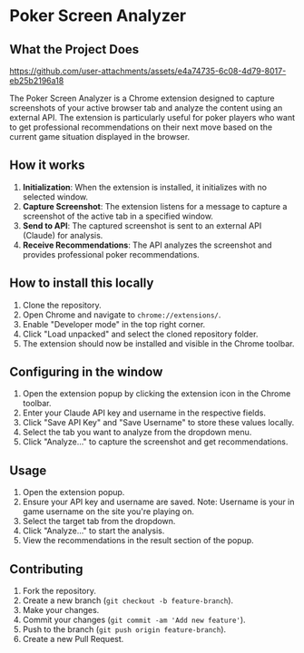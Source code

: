 # Poker Screen Analyzer

## What the Project Does

https://github.com/user-attachments/assets/e4a74735-6c08-4d79-8017-eb25b2196a18

The Poker Screen Analyzer is a Chrome extension designed to capture screenshots of your active browser tab and analyze the content using an external API. The extension is particularly useful for poker players who want to get professional recommendations on their next move based on the current game situation displayed in the browser.

## How it works

1. **Initialization**: When the extension is installed, it initializes with no selected window.
2. **Capture Screenshot**: The extension listens for a message to capture a screenshot of the active tab in a specified window.
3. **Send to API**: The captured screenshot is sent to an external API (Claude) for analysis.
4. **Receive Recommendations**: The API analyzes the screenshot and provides professional poker recommendations.

## How to install this locally

1. Clone the repository.
2. Open Chrome and navigate to `chrome://extensions/`.
3. Enable "Developer mode" in the top right corner.
4. Click "Load unpacked" and select the cloned repository folder.
5. The extension should now be installed and visible in the Chrome toolbar.

## Configuring in the window

1. Open the extension popup by clicking the extension icon in the Chrome toolbar.
2. Enter your Claude API key and username in the respective fields.
3. Click "Save API Key" and "Save Username" to store these values locally.
4. Select the tab you want to analyze from the dropdown menu.
5. Click "Analyze..." to capture the screenshot and get recommendations.

## Usage

1. Open the extension popup.
2. Ensure your API key and username are saved. Note: Username is your in game username on the site you're playing on.
3. Select the target tab from the dropdown.
4. Click "Analyze..." to start the analysis.
5. View the recommendations in the result section of the popup.

## Contributing

1. Fork the repository.
2. Create a new branch (`git checkout -b feature-branch`).
3. Make your changes.
4. Commit your changes (`git commit -am 'Add new feature'`).
5. Push to the branch (`git push origin feature-branch`).
6. Create a new Pull Request.
